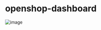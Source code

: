 ﻿# openshop-dashboard
![image](https://github.com/JapnoorHere/openshop-dashboard/assets/109523523/31c39531-d414-46fe-bad2-e0d785b7a5fd)
